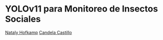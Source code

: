 # YOLOv11 para Monitoreo de Insectos Sociales

[Nataly Hofkamp](https://github.com/NatalyHofkamp)
[Candela Castillo](https://github.com/castillocande)

